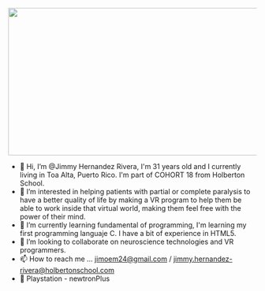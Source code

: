 <p align="center">
  <img 
    width="600"
    height="300"
    src="https://imageio.forbes.com/specials-images/imageserve/5fece0173b828078972de971/Retro-futuristic-background-1980s-style-3d-illustration-/0x0.jpg?fit=crop&format=jpg&crop=5760,3240,x0,y0,safe"
  >
</p>



- 👋 Hi, I’m @Jimmy Hernandez Rivera, I'm 31 years old and I currently living in Toa Alta, Puerto Rico. I'm part of COHORT 18 from Holberton School.
- 👀 I’m interested in helping patients with partial or complete paralysis to have a better quality of life by making a VR program to help them be able to   work inside that virtual world, making them feel free with the power of their mind.
- 🌱 I’m currently learning fundamental of programming, I'm learning my first programming languaje C. I have a bit of experience in HTML5.
- 💞️ I’m looking to collaborate on neuroscience technologies and VR programmers.
- 📫 How to reach me ... jimoem24@gmail.com / jimmy.hernandez-rivera@holbertonschool.com
- 👋 Playstation - newtronPlus
<!---
JimmyHernandez/JimmyHernandez is a ✨ special ✨ repository because its `README.md` (this file) appears on your GitHub profile.
You can click the Preview link to take a look at your changes.
--->
